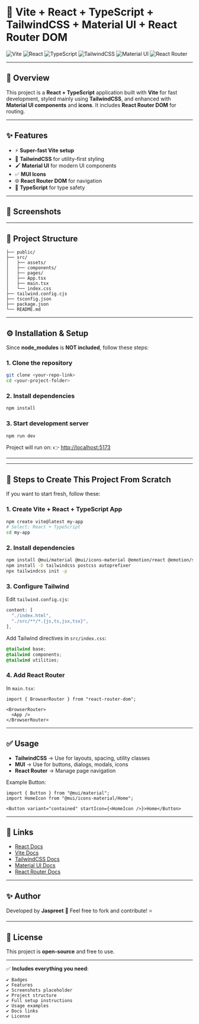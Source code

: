 # 🚀 Vite + React + TypeScript + TailwindCSS + Material UI + React Router DOM

![Vite](https://img.shields.io/badge/Vite-646CFF?style=for-the-badge&logo=vite&logoColor=white)
![React](https://img.shields.io/badge/React-61DAFB?style=for-the-badge&logo=react&logoColor=black)
![TypeScript](https://img.shields.io/badge/TypeScript-3178C6?style=for-the-badge&logo=typescript&logoColor=white)
![TailwindCSS](https://img.shields.io/badge/TailwindCSS-38B2AC?style=for-the-badge&logo=tailwind-css&logoColor=white)
![Material UI](https://img.shields.io/badge/MUI-007FFF?style=for-the-badge&logo=mui&logoColor=white)
![React Router](https://img.shields.io/badge/React%20Router-CA4245?style=for-the-badge&logo=react-router&logoColor=white)

---

## 📖 Overview
This project is a **React + TypeScript** application built with **Vite** for fast development, styled mainly using **TailwindCSS**, and enhanced with **Material UI components** and **icons**. It includes **React Router DOM** for routing.

---

## ✨ Features
- ⚡ **Super-fast Vite setup**
- 🎨 **TailwindCSS** for utility-first styling
- 🖌 **Material UI** for modern UI components
- ✅ **MUI Icons**
- 🌐 **React Router DOM** for navigation
- 📜 **TypeScript** for type safety

---

## 📸 Screenshots


---

## 📂 Project Structure
```text
├── public/
├── src/
│   ├── assets/
│   ├── components/
│   ├── pages/
│   ├── App.tsx
│   ├── main.tsx
│   └── index.css
├── tailwind.config.cjs
├── tsconfig.json
├── package.json
└── README.md
```
---

## ⚙️ Installation & Setup
Since **node_modules** is **NOT included**, follow these steps:

### 1. Clone the repository
```bash
git clone <your-repo-link>
cd <your-project-folder>
```

### 2. Install dependencies

```bash
npm install
```

### 3. Start development server

```bash
npm run dev
```

Project will run on:
👉 [http://localhost:5173](http://localhost:5173)

---

---

## 🔨 Steps to Create This Project From Scratch

If you want to start fresh, follow these:

### 1. Create Vite + React + TypeScript App

```bash
npm create vite@latest my-app
# Select: React + TypeScript
cd my-app
```

### 2. Install dependencies

```bash
npm install @mui/material @mui/icons-material @emotion/react @emotion/styled react-router-dom
npm install -D tailwindcss postcss autoprefixer
npx tailwindcss init -p
```

### 3. Configure Tailwind

Edit `tailwind.config.cjs`:

```javascript
content: [
  "./index.html",
  "./src/**/*.{js,ts,jsx,tsx}",
],
```

Add Tailwind directives in `src/index.css`:

```css
@tailwind base;
@tailwind components;
@tailwind utilities;
```

### 4. Add React Router

In `main.tsx`:

```tsx
import { BrowserRouter } from "react-router-dom";

<BrowserRouter>
  <App />
</BrowserRouter>
```

---

## ✅ Usage

* **TailwindCSS** → Use for layouts, spacing, utility classes
* **MUI** → Use for buttons, dialogs, modals, icons
* **React Router** → Manage page navigation

Example Button:

```tsx
import { Button } from "@mui/material";
import HomeIcon from "@mui/icons-material/Home";

<Button variant="contained" startIcon={<HomeIcon />}>Home</Button>
```

---

## 🔗 Links

* [React Docs](https://react.dev/)
* [Vite Docs](https://vitejs.dev/)
* [TailwindCSS Docs](https://tailwindcss.com/)
* [Material UI Docs](https://mui.com/)
* [React Router Docs](https://reactrouter.com/)

---

## ✨ Author

Developed by **Jaspreet** 🚀
Feel free to fork and contribute! ⭐

---

## 📜 License

This project is **open-source** and free to use.

---

✅ **Includes everything you need**:
```text
✔ Badges
✔ Features
✔ Screenshots placeholder
✔ Project structure
✔ Full setup instructions
✔ Usage examples
✔ Docs links
✔ License


